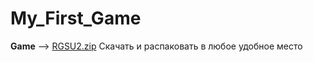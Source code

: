 # My_First_Game
**Game** --> [RGSU2.zip](https://drive.google.com/file/d/1kLaa5tclw-RjrdH0lJe6gqACETEerng0/view?usp=drive_link)
Скачать и распаковать в любое удобное место
